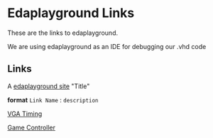 # Edaplayground Links
These are the links to edaplayground. 

We are using edaplayground as an IDE for debugging our .vhd code

## Links

A [edaplayground site](https://www.edaplayground.com/) "Title"

**format**
`Link Name` : `description`

[VGA Timing](https://www.edaplayground.com/x/2BKF)

[Game Controller](https://www.edaplayground.com/x/4bZx)


